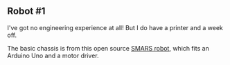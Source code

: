 ## Robot #1
I've got no engineering experience at all! But I do have a printer and a week off.

The basic chassis is from this open source [SMARS robot](https://www.thingiverse.com/thing:2662828), which fits an Arduino Uno and a motor driver.

